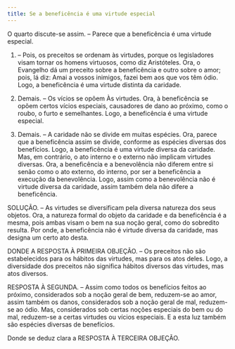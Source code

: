 ```yaml
---
title: Se a beneficência é uma virtude especial
---
```


O quarto discute-se assim. – Parece que a beneficência é uma virtude especial.  

1. – Pois, os preceitos se ordenam às virtudes, porque os legisladores visam tornar os homens virtuosos, como diz Aristóteles. Ora, o Evangelho dá um preceito sobre a beneficência e outro sobre o amor; pois, lá diz: Amai a vossos inimigos, fazei bem aos que vos têm ódio. Logo, a beneficência é uma virtude distinta da caridade.  

2. Demais. – Os vícios se opõem Às virtudes. Ora, à beneficência se opõem certos vícios especiais, causadores de dano ao próximo, como o roubo, o furto e semelhantes. Logo, a beneficência é uma virtude especial.  

3. Demais. – A caridade não se divide em muitas espécies. Ora, parece que a beneficência assim se divide, conforme as espécies diversas dos benefícios. Logo, a beneficência é uma virtude diversa da caridade.  Mas, em contrário, o ato interno e o externo não implicam virtudes diversas. Ora, a beneficência e a benevolência não diferem entre si senão como o ato externo, do interno, por ser a beneficência a execução da benevolência. Logo, assim como a benevolência não é virtude diversa da caridade, assim também dela não difere a beneficência.  

SOLUÇÃO. – As virtudes se diversificam pela diversa natureza dos seus objetos. Ora, a natureza formal do objeto da caridade e da beneficência é a mesma, pois ambas visam o bem na sua noção geral, como do sobredito resulta. Por onde, a beneficência não é virtude diversa da caridade, mas designa um certo ato desta.  

DONDE A RESPOSTA À PRIMEIRA OBJEÇÃO. – Os preceitos não são estabelecidos para os hábitos das virtudes, mas para os atos deles. Logo, a diversidade dos preceitos não significa hábitos diversos das virtudes, mas atos diversos.  

RESPOSTA À SEGUNDA. – Assim como todos os benefícios feitos ao próximo, considerados sob a noção geral de bem, reduzem-se ao amor, assim também os danos, considerados sob a noção geral de mal, reduzem-se ao ódio. Mas, considerados sob certas noções especiais do bem ou do mal, reduzem-se a certas virtudes ou vícios especiais. E a esta luz também são espécies diversas de benefícios.  

Donde se deduz clara a RESPOSTA À TERCEIRA OBJEÇÃO.